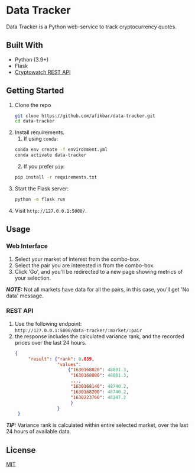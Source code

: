 # Data Tracker

Data Tracker is a Python web-service to track cryptocurrency quotes.

## Built With

* Python (3.9+)
* Flask
* [Cryptowatch REST API](https://docs.cryptowat.ch/rest-api/)

## Getting Started

1. Clone the repo
   ```sh
   git clone https://github.com/afikbar/data-tracker.git
   cd data-tracker
   ```
2. Install requirements.
    1. If using `conda`:
   ```sh
   conda env create -f environment.yml
   conda activate data-tracker
   ```
    2. If you prefer `pip`:
   ```sh
   pip install -r requirements.txt
   ```
3. Start the Flask server:
   ```sh
   python -m flask run
   ```
4. Visit `http://127.0.0.1:5000/`.

## Usage

### Web Interface

1. Select your market of interest from the combo-box.
2. Select the pair you are interested in from the combo-box.
3. Click 'Go', and you'll be redirected to a new page showing metrics of your selection.

**_NOTE:_**  Not all markets have data for all the pairs, in this case, you'll get 'No data' message.

### REST API

1. Use the following endpoint:  
   `http://127.0.0.1:5000/data-tracker/:market/:pair`
2. the response includes the calculated variance rank, and the recorded prices over the last 24 hours.
   ```json
   {
        "result": {"rank": 0.039,
                   "values":
                       {"1630168020": 48801.3,
                        "1630168080": 48801.3,
                        ...,
                        "1630168140": 48740.2,
                        "1630168200": 48740.2,
                        "1630223760": 48247.2
                        }
                   }
    }
   ```

**_TIP:_** Variance rank is calculated within entire selected market, over the last 24 hours of available data.

## License

[MIT](https://choosealicense.com/licenses/mit/)
